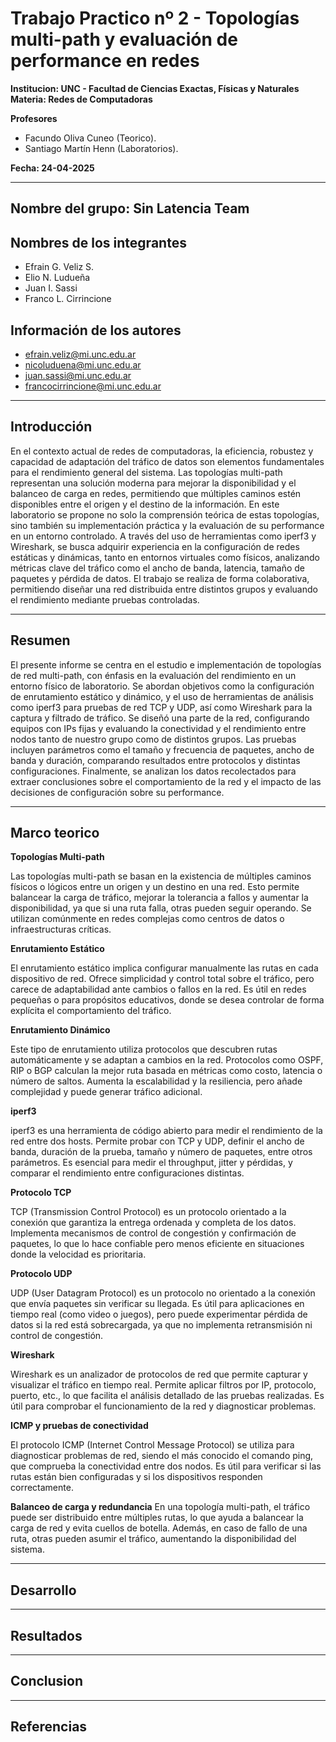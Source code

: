# Trabajo Practico nº 2 - Topologías multi-path y evaluación de performance en redes

**Institucion: UNC - Facultad de Ciencias Exactas, Físicas y Naturales**  
**Materia: Redes de Computadoras**

**Profesores**
- Facundo Oliva Cuneo (Teorico).
- Santiago Martín Henn (Laboratorios).

**Fecha: 24-04-2025** 

---
## Nombre del grupo: Sin Latencia Team

## Nombres de los integrantes
- Efrain G. Veliz S.
- Elio N. Ludueña
- Juan I. Sassi 
- Franco L. Cirrincione

## Información de los autores
- efrain.veliz@mi.unc.edu.ar
- nicoluduena@mi.unc.edu.ar
- juan.sassi@mi.unc.edu.ar
- francocirrincione@mi.unc.edu.ar

---
## Introducción
En el contexto actual de redes de computadoras, la eficiencia, robustez y capacidad de adaptación del tráfico de datos son elementos fundamentales para el rendimiento general del sistema. Las topologías multi-path representan una solución moderna para mejorar la disponibilidad y el balanceo de carga en redes, permitiendo que múltiples caminos estén disponibles entre el origen y el destino de la información. En este laboratorio se propone no solo la comprensión teórica de estas topologías, sino también su implementación práctica y la evaluación de su performance en un entorno controlado. A través del uso de herramientas como iperf3 y Wireshark, se busca adquirir experiencia en la configuración de redes estáticas y dinámicas, tanto en entornos virtuales como físicos, analizando métricas clave del tráfico como el ancho de banda, latencia, tamaño de paquetes y pérdida de datos. El trabajo se realiza de forma colaborativa, permitiendo diseñar una red distribuida entre distintos grupos y evaluando el rendimiento mediante pruebas controladas.

---
## Resumen
El presente informe se centra en el estudio e implementación de topologías de red multi-path, con énfasis en la evaluación del rendimiento en un entorno físico de laboratorio. Se abordan objetivos como la configuración de enrutamiento estático y dinámico, y el uso de herramientas de análisis como iperf3 para pruebas de red TCP y UDP, así como Wireshark para la captura y filtrado de tráfico. Se diseñó una parte de la red, configurando equipos con IPs fijas y evaluando la conectividad y el rendimiento entre nodos tanto de nuestro grupo como de distintos grupos. Las pruebas incluyen parámetros como el tamaño y frecuencia de paquetes, ancho de banda y duración, comparando resultados entre protocolos y distintas configuraciones. Finalmente, se analizan los datos recolectados para extraer conclusiones sobre el comportamiento de la red y el impacto de las decisiones de configuración sobre su performance.

---
## Marco teorico

**Topologías Multi-path**

Las topologías multi-path se basan en la existencia de múltiples caminos físicos o lógicos entre un origen y un destino en una red. Esto permite balancear la carga de tráfico, mejorar la tolerancia a fallos y aumentar la disponibilidad, ya que si una ruta falla, otras pueden seguir operando. Se utilizan comúnmente en redes complejas como centros de datos o infraestructuras críticas.

**Enrutamiento Estático**

El enrutamiento estático implica configurar manualmente las rutas en cada dispositivo de red. Ofrece simplicidad y control total sobre el tráfico, pero carece de adaptabilidad ante cambios o fallos en la red. Es útil en redes pequeñas o para propósitos educativos, donde se desea controlar de forma explícita el comportamiento del tráfico.

**Enrutamiento Dinámico**

Este tipo de enrutamiento utiliza protocolos que descubren rutas automáticamente y se adaptan a cambios en la red. Protocolos como OSPF, RIP o BGP calculan la mejor ruta basada en métricas como costo, latencia o número de saltos. Aumenta la escalabilidad y la resiliencia, pero añade complejidad y puede generar tráfico adicional.

**iperf3**

iperf3 es una herramienta de código abierto para medir el rendimiento de la red entre dos hosts. Permite probar con TCP y UDP, definir el ancho de banda, duración de la prueba, tamaño y número de paquetes, entre otros parámetros. Es esencial para medir el throughput, jitter y pérdidas, y comparar el rendimiento entre configuraciones distintas.

**Protocolo TCP**

TCP (Transmission Control Protocol) es un protocolo orientado a la conexión que garantiza la entrega ordenada y completa de los datos. Implementa mecanismos de control de congestión y confirmación de paquetes, lo que lo hace confiable pero menos eficiente en situaciones donde la velocidad es prioritaria.

**Protocolo UDP**

UDP (User Datagram Protocol) es un protocolo no orientado a la conexión que envía paquetes sin verificar su llegada. Es útil para aplicaciones en tiempo real (como video o juegos), pero puede experimentar pérdida de datos si la red está sobrecargada, ya que no implementa retransmisión ni control de congestión.

**Wireshark**

Wireshark es un analizador de protocolos de red que permite capturar y visualizar el tráfico en tiempo real. Permite aplicar filtros por IP, protocolo, puerto, etc., lo que facilita el análisis detallado de las pruebas realizadas. Es útil para comprobar el funcionamiento de la red y diagnosticar problemas.

**ICMP y pruebas de conectividad**

El protocolo ICMP (Internet Control Message Protocol) se utiliza para diagnosticar problemas de red, siendo el más conocido el comando ping, que comprueba la conectividad entre dos nodos. Es útil para verificar si las rutas están bien configuradas y si los dispositivos responden correctamente.

**Balanceo de carga y redundancia**
En una topología multi-path, el tráfico puede ser distribuido entre múltiples rutas, lo que ayuda a balancear la carga de red y evita cuellos de botella. Además, en caso de fallo de una ruta, otras pueden asumir el tráfico, aumentando la disponibilidad del sistema.

---
## Desarrollo

---
## Resultados

---
## Conclusion

---
## Referencias

